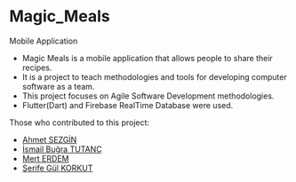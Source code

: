 # Magic_Meals
Mobile Application

- Magic Meals is a mobile application that allows people to share their recipes.
- It is a project to teach methodologies and tools for developing computer software as a team.
- This project focuses on Agile Software Development methodologies.
- Flutter(Dart) and Firebase RealTime Database were used.

Those who contributed to this project:
- <a href="">Ahmet SEZGİN</a>
- <a href="https://www.linkedin.com/in/ismail-bugra-tutanc/">İsmail Buğra TUTANÇ</a>
- <a href="https://www.linkedin.com/in/mert-erdem-/">Mert ERDEM</a>
- <a href="https://www.linkedin.com/in/serifegulkorkut/">Şerife Gül KORKUT</a>
